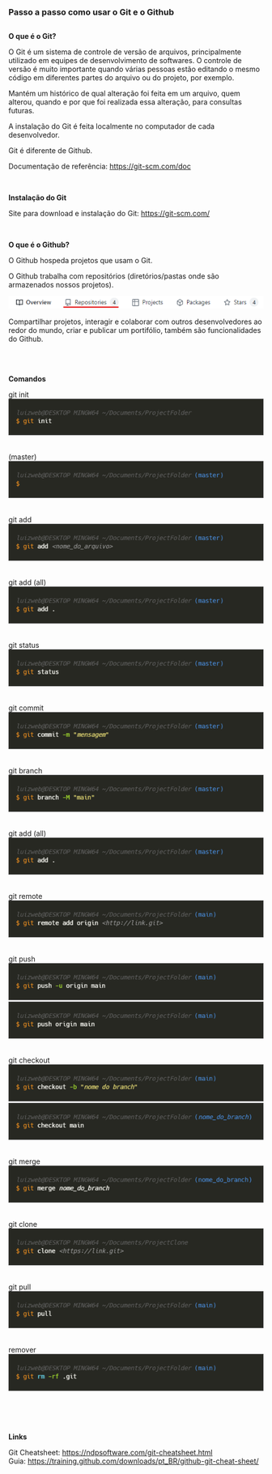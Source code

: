 ### Passo a passo como usar o Git e o Github
##

**O que é o Git?**

O Git é um sistema de controle de versão de arquivos, principalmente utilizado em equipes de desenvolvimento de softwares. O controle de versão é muito importante quando várias pessoas estão editando o mesmo código em diferentes partes do arquivo ou do projeto, por exemplo.

Mantém um histórico de qual alteração foi feita em um arquivo, quem alterou, quando e por que foi realizada essa alteração, para consultas futuras.

A instalação do Git é feita localmente no computador de cada desenvolvedor.

Git é diferente de Github.

Documentação de referência: https://git-scm.com/doc

<br>


**Instalação do Git**

Site para download e instalação do Git: https://git-scm.com/

<br>

**O que é o Github?**

O Github hospeda projetos que usam o Git.

O Github trabalha com repositórios (diretórios/pastas onde são armazenados nossos projetos).

![Repositórios](./images/repositories.png)

Compartilhar projetos, interagir e colaborar com outros desenvolvedores ao redor do mundo, criar e publicar um portifólio, também são funcionalidades do Github.


<br>
<br>

**Comandos**

git init <br>
![git init](./images/init.png)
<br>
<br>


(master)<br>
![git init (master)](./images/init2.png)
<br>
<br>


git add <br>
![git add](./images/add.png)
<br>
<br>

git add (all)<br>
![git add (all)](./images/addall.png)
<br>
<br>

git status <br>
![git status](./images/status.png)
<br>
<br>

git commit <br>
![git commit](./images/commit.png)
<br>
<br>

git branch <br>
![git add (all)](./images/branchmain.png)
<br>
<br>

git add (all) <br>
![git add (all)](./images/addall.png)
<br>
<br>

git remote <br>
![git remote](./images/remote.png)
<br>
<br>

git push <br>
![git push](./images/push.png)
![git push](./images/push2.png)
<br>
<br>

git checkout <br>
![git checkout](./images/checkout.png)
![git checkout](./images/checkoutmain.png)
<br>
<br>

git merge <br>
![git merge](./images/merge.png)
<br>
<br>

git clone <br>
![git clone](./images/clone.png)
<br>
<br>

git pull <br>
![git clone](./images/pull.png)
<br>
<br>

remover <br>
![git rm](./images/remove.png)
<br>
<br>




<!-- 
~~~bash
$ git push origin main
~~~
-->


<br>
<br>



**Links**

Git Cheatsheet: https://ndpsoftware.com/git-cheatsheet.html <br>
Guia: https://training.github.com/downloads/pt_BR/github-git-cheat-sheet/

